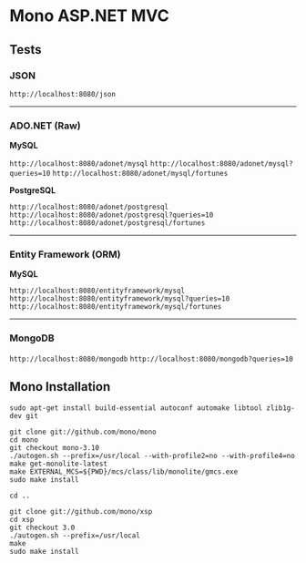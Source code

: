 # Mono ASP.NET MVC

## Tests

### JSON

`http://localhost:8080/json`

---

### ADO.NET (Raw)

**MySQL**

`http://localhost:8080/adonet/mysql`
`http://localhost:8080/adonet/mysql?queries=10`
`http://localhost:8080/adonet/mysql/fortunes`

**PostgreSQL**

`http://localhost:8080/adonet/postgresql`
`http://localhost:8080/adonet/postgresql?queries=10`
`http://localhost:8080/adonet/postgresql/fortunes`

---

### Entity Framework (ORM)

**MySQL**

`http://localhost:8080/entityframework/mysql`
`http://localhost:8080/entityframework/mysql?queries=10`
`http://localhost:8080/entityframework/mysql/fortunes`

---

### MongoDB

`http://localhost:8080/mongodb`
`http://localhost:8080/mongodb?queries=10`

## Mono Installation

    sudo apt-get install build-essential autoconf automake libtool zlib1g-dev git

    git clone git://github.com/mono/mono
    cd mono
    git checkout mono-3.10
    ./autogen.sh --prefix=/usr/local --with-profile2=no --with-profile4=no
    make get-monolite-latest
    make EXTERNAL_MCS=${PWD}/mcs/class/lib/monolite/gmcs.exe
    sudo make install

    cd ..

    git clone git://github.com/mono/xsp
    cd xsp
    git checkout 3.0
    ./autogen.sh --prefix=/usr/local
    make
    sudo make install

